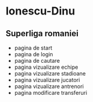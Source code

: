 # Ionescu-Dinu
## Superliga romaniei
* pagina de start
* pagina de login
* pagina de cautare
* pagina vizualizare echipe
* pagina vizualizare stadioane
* pagina vizualizare jucatori
* pagina vizualizare antrenori
* pagina modificare transferuri